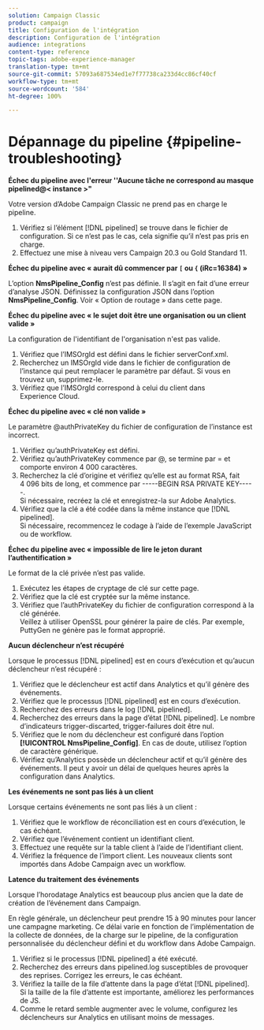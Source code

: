 ```yaml
---
solution: Campaign Classic
product: campaign
title: Configuration de l'intégration
description: Configuration de l'intégration
audience: integrations
content-type: reference
topic-tags: adobe-experience-manager
translation-type: tm+mt
source-git-commit: 57093a687534ed1e7f77738ca233d4cc86cf40cf
workflow-type: tm+mt
source-wordcount: '584'
ht-degree: 100%

---
```



# Dépannage du pipeline {#pipeline-troubleshooting}

**Échec du pipeline avec l&#39;erreur &#39;&#39;Aucune tâche ne correspond au masque pipelined@&lt; instance >&quot;**

Votre version d’Adobe Campaign Classic ne prend pas en charge le pipeline.

1. Vérifiez si l’élément [!DNL pipelined] se trouve dans le fichier de configuration. Si ce n’est pas le cas, cela signifie qu’il n’est pas pris en charge.
1. Effectuez une mise à niveau vers Campaign 20.3 ou Gold Standard 11.

**Échec du pipeline avec « aurait dû commencer par `[` ou `{` (iRc=16384) »**

L’option **NmsPipeline_Config** n’est pas définie. Il s’agit en fait d’une erreur d’analyse JSON.
Définissez la configuration JSON dans l’option **NmsPipeline_Config**. Voir « Option de routage » dans cette page.

**Échec du pipeline avec « le sujet doit être une organisation ou un client valide »**

La configuration de l&#39;identifiant de l&#39;organisation n&#39;est pas valide.

1. Vérifiez que l’IMSOrgId est défini dans le fichier serverConf.xml.
1. Recherchez un IMSOrgId vide dans le fichier de configuration de l’instance qui peut remplacer le paramètre par défaut. Si vous en trouvez un, supprimez-le.
1. Vérifiez que l’IMSOrgId correspond à celui du client dans Experience Cloud.

**Échec du pipeline avec « clé non valide »**

Le paramètre @authPrivateKey du fichier de configuration de l’instance est incorrect.

1. Vérifiez qu’authPrivateKey est défini.
1. Vérifiez qu’authPrivateKey commence par @, se termine par = et comporte environ 4 000 caractères.
1. Recherchez la clé d’origine et vérifiez qu’elle est au format RSA, fait 4 096 bits de long, et commence par -----BEGIN RSA PRIVATE KEY-----.
   <br> Si nécessaire, recréez la clé et enregistrez-la sur Adobe Analytics.
1. Vérifiez que la clé a été codée dans la même instance que [!DNL pipelined]. <br>Si nécessaire, recommencez le codage à l’aide de l’exemple JavaScript ou de workflow.

**Échec du pipeline avec « impossible de lire le jeton durant l’authentification »**

Le format de la clé privée n’est pas valide.

1. Exécutez les étapes de cryptage de clé sur cette page.
1. Vérifiez que la clé est cryptée sur la même instance.
1. Vérifiez que l’authPrivateKey du fichier de configuration correspond à la clé générée. <br>Veillez à utiliser OpenSSL pour générer la paire de clés. Par exemple, PuttyGen ne génère pas le format approprié.

**Aucun déclencheur n’est récupéré**

Lorsque le processus [!DNL pipelined] est en cours d’exécution et qu’aucun déclencheur n’est récupéré :

1. Vérifiez que le déclencheur est actif dans Analytics et qu’il génère des événements.
1. Vérifiez que le processus [!DNL pipelined] est en cours d’exécution.
1. Recherchez des erreurs dans le log [!DNL pipelined].
1. Recherchez des erreurs dans la page d’état [!DNL pipelined]. Le nombre d’indicateurs trigger-discarted, trigger-failures doit être nul.
1. Vérifiez que le nom du déclencheur est configuré dans l’option **[!UICONTROL NmsPipeline_Config]**. En cas de doute, utilisez l’option de caractère générique.
1. Vérifiez qu’Analytics possède un déclencheur actif et qu’il génère des événements. Il peut y avoir un délai de quelques heures après la configuration dans Analytics.

**Les événements ne sont pas liés à un client**

Lorsque certains événements ne sont pas liés à un client :

1. Vérifiez que le workflow de réconciliation est en cours d’exécution, le cas échéant.
1. Vérifiez que l’événement contient un identifiant client.
1. Effectuez une requête sur la table client à l’aide de l’identifiant client.
1. Vérifiez la fréquence de l’import client. Les nouveaux clients sont importés dans Adobe Campaign avec un workflow.

**Latence du traitement des événements**

Lorsque l’horodatage Analytics est beaucoup plus ancien que la date de création de l’événement dans Campaign.

En règle générale, un déclencheur peut prendre 15 à 90 minutes pour lancer une campagne marketing. Ce délai varie en fonction de l’implémentation de la collecte de données, de la charge sur le pipeline, de la configuration personnalisée du déclencheur défini et du workflow dans Adobe Campaign.

1. Vérifiez si le processus [!DNL pipelined] a été exécuté.
1. Recherchez des erreurs dans pipelined.log susceptibles de provoquer des reprises. Corrigez les erreurs, le cas échéant.
1. Vérifiez la taille de la file d’attente dans la page d’état [!DNL pipelined]. Si la taille de la file d’attente est importante, améliorez les performances de JS.
1. Comme le retard semble augmenter avec le volume, configurez les déclencheurs sur Analytics en utilisant moins de messages.
